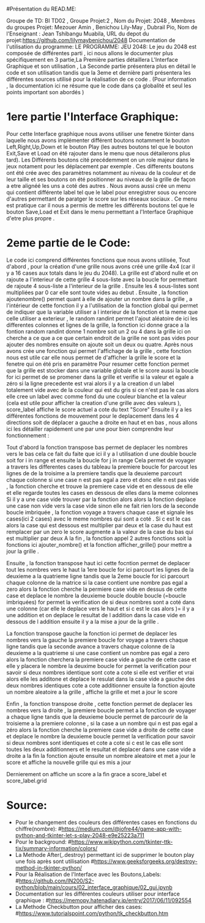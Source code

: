 #Présentation du READ.ME:



Groupe de TD: BI TD02 , Groupe Projet:2 , Nom du Projet: 2048 ,
Membres du groupes Projet: Mezouer Amin , Benichou Lily-May , Dubrail Pio,
Nom de l'Enseignant : Jean Tshibangu Muabila,
URL du depot du projet:https://github.com/lilymaybenichou/2048
Documentation de l'utilisation du programme: 
LE PROGRAMME:
JEU 2048:
Le jeu du 2048 est composée de différentes parti , ici nous allons le documenter plus spécifiquement en 3 partie,La Première parties détaillera L'Interface Graphique et son utilisation , La Seconde partie 
présentera plus en détail le code et son utilisation tandis que la 3eme et dernière parti présentera 
les différentes sources utilisé pour la réalisation de ce code .
(Pour information , la documentation ici ne résume que le code dans ça globalité et seul les points 
important son abordés )

# 1ere partie l'Interface Graphique:


Pour cette Interface graphique nous avons utiliser une fenetre tkinter dans laquelle nous avons implémenter différent boutons notamment le bouton Left,Right,Up,Down et le bouton Play (les autres boutons tel que le bouton Exit,Save et Load on été rajouter dans le menu que nous détailerons plus 
tard). Les Différents boutons cité precédemment on un role majeur dans le jeux notament pour les 
déplacement par exemple . Ces differents boutons ont été crée avec des paramètres notamment au niveau 
de la couleur et de leur taille et ses boutons on été positionner au niveaux de la grille de façon a 
etre alignéé les uns a coté des autres . Nous avons aussi crée un menu qui contient différente label tel que le label pour enregistrer sous  ou encore d'autres permettant de paratger le score sur les réseaux sociaux . Ce menu est pratique car il nous a permis de mettre les différents boutons tel que le bouton 
Save,Load et Exit dans le menu permettant a l'Interface Graphique d'etre plus propre .

# 2eme partie de le Code:

Le code ici comprend différentes fonctions que nous avons utilisée,
Tout d'abord , pour la création d'une grille nous avons créé une grille 4x4 (car il y a 16 cases aux totals dans le jeu du 2048). 
La grille est d'abord nulle et on rajoute a l'interieur de cette grille 4 sous-liste avec la boucle 
for permettant de rajoute 4 sous-liste a l'interieur de la grille . 
Ensuite les 4 sous-listes sont multipliées par 0 car elle sont toute vides au debut .
Ensuite , la fonction ajoutenombre() permet quant à elle de ajouter un nombre dans la grille ,
a l'intérieur de cette fonction il y a l'utilisation de la fonction global qui permet de indiquer que la variable utiliser a l interieur de la fonction et la meme que celle utiliser a exterieur , le random randint permet l'ajout aléatoire de ici les differentes colonnes et lignes de la grille, 
la fonction ici donne grace a la fontion random randint donne 1 nombre soit un 2 ou 4 dans la grille 
ici on cherche a ce que a ce que certain endroit de la grille ne sont pas vides pour ajouter des nombres
ensuite on ajoute soit un deux ou quatre.
Après nous avons crée une fonction qui permet l'affichage de la grille , cette fonction nous est utile car elle nous permet de  d'afficher la grille le score et la fenetre qui on été pris en paramètre
Pour resumer cette fonction permet que la grille est stocker dans une variable globale et le score aussi 
 la boucle for ici permet de se promener dans la grille et verifie si la valeur et egale a zéro 
 si la ligne precedente est vrai alors il y a la creation d un label  totalement vide avec de la couleur qui est du gris si ce n'est pas le cas alors elle cree un label avec comme fond du une couleur blanche 
 et la valeur (cela est utile pour afficher la creation d'une grille avec des valeurs ),
score_label affiche le score actuel a cote du text "Score"
Ensuite il y a les différentes fonctions de mouvement pour le deplacement dans les 4 directions soit de 
déplacer a gauche a droite en haut et en bas , nous allons ici les détailler rapidement une par une pour bien comprendre leur fonctionnement :

Tout d'abord la fonction transpose bas permet de deplacer les nombres vers le bas cela ce fait du faite que ici il y a l utilisation d une double boucle soit for i in range et ensuite la boucle for j in range
Cela permet de voyager a travers les differentes cases du tableau 
 la premiere boucle for parcout les lignes de de la troisime a la premiere tandis que la deuxieme parcourt chaque colonne
si une case n est pas egal a zero et donc elle n est pas vide , la fonction cherche et trouve la premiere
 case vide et en dessous de elle et elle regarde toutes les cases en dessous de elles dans la meme colonnes
Si il y a une case vide trouver par la fonction alors alors la fonction deplace une case non vide vers
la case vide sinon elle ne fait rien 
lors de la seconde boucle imbriquée , la fonction voyage a travers chaque case et signale les cases(ici 2 cases) avec le meme nombres qui sont a coté  .  Si c est le cas alors la case qui est dessous est multiplier par deux et la case du haut est remplacer par un zero  le score augmente a la valeur de la case du bas qui est multiplier par deux A la fin , la fonction appel 2 autres fonctions soit la fonctions ici ajouter_nombre() et la fonction afficher_grille() pour mettre a jour la grille .

Ensuite , la fonction transpose haut ici cette focntion permet de deplacer tout les nombres vers le haut 
la 1ere boucle for ici parcourt les lignes de la deuxieme a la quatrieme ligne tandis que la 2eme boucle for ici parcourt chaque colonne  de la matrice  si la case contient une nombre pas egal a zero alors la fonction cherche la permiere case vide en dessus de cette case et deplace le nombre 
 la deuxieme boucle double boucle (=boucle imbriquées) for permet la verification de si deux nombres 
 sont a coté dans une colonne (car elle le deplace vers le haut et si c est le cas alors )=
il y a une addition et on deplace le resultat de l addition dans la case vide en dessous de l addition  ensuite il y a la mise a jour de la grille .

La fonction transpose gauche la fonction ici permet de deplacer les nombres vers la gauche 
 la premiere boucle for voyage a travers chaque ligne tandis que la seconde avance a travers chaque colonne de la deuxieme a la quatrieme
 si une case contient un nombre pas egal a zero alors la fonction cherchera la premiere case vide 
 a gauche de cette case et elle y  placera le nombre 
la deuxime boucle for permet la verification pour savoir si deux nombres identique sont cote a cote  si elle est verifier et vrai alors elle les additone et deplace le resulat dans la case vide 
 a gauche des deux nombres identiques cote a cote additionner 
 ensuite la fonction ajoute un nombre aleatoire a la grille , affiche la grille et met 
 a jour le score 

Enfin , la fonction transpose droite , cette fonction permet de deplacer les nombres vers la droite ,
 la premiere boucle permet a la fonction de voyager a chaque ligne tandis que la  deuxieme boucle permet
 de parcourir de la troisieme a la premiere colonne , si la case a un nombre qui n est pas egal a zéro 
 alors la fonction cherche la premiere case vide a droite de cette case et deplace le nombre 
la deuxieme boucle permet la verification pour savoir si deux nombres sont identiques et cote 
 a cote si c est le cas elle sont toutes les deux additionners et le resultat et deplacer dans une 
 case vide a droite 
 a la fin la fonction ajoute ensuite un nombre aleatoire et met a jour le score et affiche la nouvelle
 grille qui es mis a jour

Dernierement on affiche un score a la fin grace a score_label et score_label.grid

# Source:
- Pour le changement des couleurs des différentes cases en fonctions du chiffre(nombre):
#https://medium.com/@jofre44/game-app-with-python-and-tkinter-let-s-play-2048-e9e25223a711
- Pour le background:
#https://www.wikipython.com/tkinter-ttk-tix/summary-information/colors/
- La Methode After(,.destroy) permettant ici de supprimer le bouton play une fois après sont utilisation
#https://www.geeksforgeeks.org/destroy-method-in-tkinter-python/
- Pour la Réalisation de l'Interface avec les Boutons,Labels: 
#https://github.com/IN200/S2-python/blob/main/cours/02_interface_graphique/02_gui.ipynb
- Documentation sur les différentes couleurs utiliser pour interface graphique :
#https://memopy.hatenadiary.jp/entry/2017/06/11/092554
- La Methode Checkbutton pour afficher des cases: 
#https://www.tutorialspoint.com/python/tk_checkbutton.htm


 

